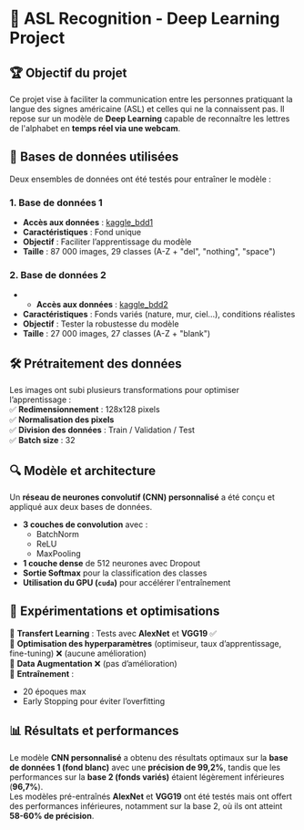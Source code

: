 # 📌 ASL Recognition - Deep Learning Project

## 🏆 Objectif du projet  
Ce projet vise à faciliter la communication entre les personnes pratiquant la langue des signes américaine (ASL) et celles qui ne la connaissent pas. Il repose sur un modèle de **Deep Learning** capable de reconnaître les lettres de l'alphabet en **temps réel via une webcam**.

## 📂 Bases de données utilisées  
Deux ensembles de données ont été testés pour entraîner le modèle :  

### 1. **Base de données 1** 
- **Accès aux données** : [kaggle_bdd1](https://www.kaggle.com/datasets/grassknoted/asl-alphabet)
- **Caractéristiques** : Fond unique 
- **Objectif** : Faciliter l’apprentissage du modèle  
- **Taille** : 87 000 images, 29 classes (A-Z + "del", "nothing", "space")  

### 2. **Base de données 2**  
- - **Accès aux données** : [kaggle_bdd2](https://www.kaggle.com/datasets/lexset/synthetic-asl-alphabet)
- **Caractéristiques** : Fonds variés (nature, mur, ciel…), conditions réalistes  
- **Objectif** : Tester la robustesse du modèle  
- **Taille** : 27 000 images, 27 classes (A-Z + "blank")  

## 🛠️ Prétraitement des données  
Les images ont subi plusieurs transformations pour optimiser l’apprentissage :  
✅ **Redimensionnement** : 128x128 pixels  
✅ **Normalisation des pixels**  
✅ **Division des données** : Train / Validation / Test  
✅ **Batch size** : 32  

## 🔍 Modèle et architecture  
Un **réseau de neurones convolutif (CNN) personnalisé** a été conçu et appliqué aux deux bases de données.  

- **3 couches de convolution** avec :  
  - BatchNorm  
  - ReLU  
  - MaxPooling  
- **1 couche dense** de 512 neurones avec Dropout  
- **Sortie Softmax** pour la classification des classes  
- **Utilisation du GPU (`cuda`)** pour accélérer l'entraînement  

## 🚀 Expérimentations et optimisations  
🔹 **Transfert Learning** : Tests avec **AlexNet** et **VGG19** ✅  
🔹 **Optimisation des hyperparamètres** (optimiseur, taux d’apprentissage, fine-tuning) ❌ (aucune amélioration)  
🔹 **Data Augmentation** ❌ (pas d’amélioration)  
🔹 **Entraînement** :  
   - 20 époques max  
   - Early Stopping pour éviter l’overfitting  

## 📊 Résultats et performances 
Le modèle **CNN personnalisé** a obtenu des résultats optimaux sur la **base de données 1 (fond blanc)** avec une **précision de 99,2%**, tandis que les performances sur la **base 2 (fonds variés)** étaient légèrement inférieures (**96,7%**).  
Les modèles pré-entraînés **AlexNet** et **VGG19** ont été testés mais ont offert des performances inférieures, notamment sur la base 2, où ils ont atteint **58-60% de précision**.  


